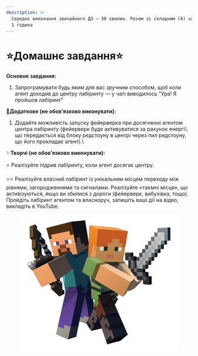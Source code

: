 ```yaml
---
description: >-
  Середнє виконання звичайного ДЗ — 30 хвилин. Разом зі складним (4) завданням —
  1 година
---
```


# ⭐️Домашнє завдання⭐️

**Основне завдання:**

1. Запрограмувати будь яким для вас зручним способом, щоб коли агент доходив до центру лабіринту — у чаті виводилось "Ура! Я пройшов лабіринт"

**🌟Додаткове (не обовʼязково виконувати):**

1. Додайте можливість запуску фейерверка при досягненні агентом центра лабіринту (фейерверк буде активуватися за рахунок енергії, що передається від блоку редстоуну в центрі через пил редстоуну, що його прокладає агент).\


✨**Творчі (не обовʼязково виконувати):**

⭐️ Реалізуйте підрив лабіринту, коли агент досягає центру.

⭐️⭐️ Реалізуйте власний лабіринт із унікальним місцем переходу між рівнями, загородженнями та сигналами. Реалізуйте «таємні місця», що активізуються, якщо ви збилися з дороги (фейерверк, вибухівка, тощо). Пройдіть лабіринт агентом та власноруч, запишіть ваші дії на відео, викладіть в YouTube.

<figure><img src=".gitbook/assets/image (1).png" alt=""><figcaption></figcaption></figure>
